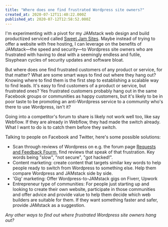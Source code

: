 ```yaml
---
title: "Where does one find frustrated Wordpress site owners?"
created_at: 2020-07-12T11:40:22.000Z
published_at: 2020-07-12T12:58:52.000Z
---
```

I'm experimenting with a pivot for my JAMstack web design and build productized serviced called [Sweet Jam Sites](https://sweetjamsites.com). Maybe instead of trying to offer a website with free hosting, I can leverage on the benefits of JAMstack—the speed and security—to Wordpress site owners who are frustrated with having to deal with a seemingly endless and futile, Sisyphean cycles of security updates and software bloat.

  

But where does one find frustrated customers of any product or service, for that matter? What are some smart ways to find out where they hang out? Knowing where to find them is the first step to establishing a scalable way to find leads. It's easy to find customers of a product or service, but frustrated ones? Yes frustrated customers probably hang out in the same Facebook groups or communities as happy customers, but it's likely to be in poor taste to be promoting an anti-Wordpress service to a community who's there to use Wordpress, isn't it? 

  

Going into a competitor's forum to share is likely not work well too, like say Webflow. If they are already in Webflow, they had made the switch already. What I want to do is to catch them before they switch.

  

Talking to people on Facebook and Twitter, here's some possible solutions:

  

*   Scan through reviews of Wordpress on e.g. the forum page [Requests and Feedback Fourm](https://wordpress.org/support/forum/requests-and-feedback/), find reviews that speak of that frustration. Key words being "slow", "not secure", "got hacked!".
*   Content marketing: create content that targets similar key words to help people ready to switch from Wordpress to something else. Help them compare Wordpress and JAMstack side by side.
*   'Gig' marketing: Offer Wordpress-to-JAMstack gigs on Fiverr, Upwork
*   Entrepreneur type of communities: For people just starting up and looking to create their own website, participate in those communities and offer advice and provide value to help them decide which web builders are suitable for them. If they want something faster and safer, provide JAMstack as a suggestion.

  

_Any other ways to find out where frustrated Wordpress site owners hang out?_
